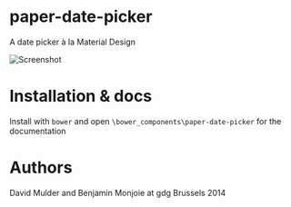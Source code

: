 paper-date-picker
=================

A date picker à la Material Design

![Screenshot](https://cloud.githubusercontent.com/assets/46602/5097819/2a8c8864-6f7f-11e4-9a72-0ca9c0ddedf1.png)

Installation & docs
===

Install with `bower` and open `\bower_components\paper-date-picker` for the documentation

Authors
===
David Mulder and Benjamin Monjoie at gdg Brussels 2014
